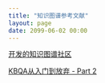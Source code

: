 ```yaml
---
title: "知识图谱参考文献"
layout: page
date: 2099-06-02 00:00
---
```


[开发的知识图谱社区](www.openkg.cn)

[KBQA从入门到放弃 - Part 2](https://mp.weixin.qq.com/s/-Zz5Cv4QJaRHdBFrGyBuLg)